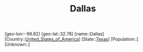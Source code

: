 ﻿---
title: "Dallas"
location: [32.78,-96.82]
type: City
tags:
- geo/City


SpocWebEntityId: 29707
isDeleted: false
confidential: public

---
[geo-lon::-96.82]
[geo-lat::32.78]
[name::Dallas]
[Country::[United_States_of_America](North-America/United_States_of_America.md)]
[State::[Texas](North-America/United_States_of_America/Texas.md)]
[Population::]
[Unknown::]

